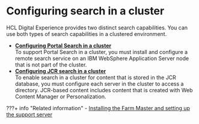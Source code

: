 # Configuring search in a cluster

HCL Digital Experience provides two distinct search capabilities. You can use both types of search capabilities in a clustered environment.


-   **[Configuring Portal Search in a cluster](clus_psearch.md)**  
To support Portal Search in a cluster, you must install and configure a remote search service on an IBM WebSphere Application Server node that is not part of the cluster.
-   **[Configuring JCR search in a cluster](config_jcr_search_clus.md)**  
To enable search in a cluster for content that is stored in the JCR database, you must configure each server in the cluster to access a directory. JCR-based content includes content that is created with Web Content Manager or Personalization.

<!--

**Previous topic:**[Remote search service](../admin-system/srcusgrmtsrchsrv.md)

**Next topic:**[Configuring search in a portal farm](../install/config_search_farm.md)-->

???+ info "Related information"
    - [Installing the Farm Master and setting up the support server](../../../../deployment/manage/portalfarm_cfg/choose_portalfarm/settingup_with_sharedconfig/set_portal_farm_master.md)

